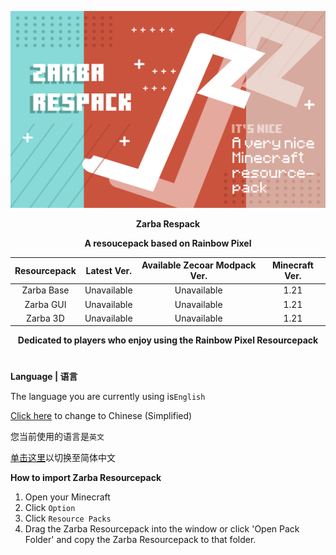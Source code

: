 ![Cover](https://github.com/ZfIxV/Zarba-Respack/blob/main/Zarba%20Respack%20-%20Header.png)
<div align="center">

**Zarba Respack**

**A resoucepack based on Rainbow Pixel**

| Resourcepack | Latest Ver. | Available Zecoar Modpack Ver. | Minecraft Ver. |
| :-: | :-: | :-: | :-: |
| Zarba Base | Unavailable | Unavailable | 1.21 |
| Zarba GUI | Unavailable | Unavailable | 1.21 |
| Zarba 3D | Unavailable | Unavailable | 1.21 |

</div>

<div align="center">
  
**Dedicated to players who enjoy using the Rainbow Pixel Resourcepack**

</div>

#               

**Language | 语言**

The language you are currently using is`English`

[Click here](https://github.com/ZfIxV/Zarba-Respack/tree/main/README-SC.md) to change to Chinese (Simplified)

您当前使用的语言是`英文`

[单击这里](https://github.com/ZfIxV/Zarba-Respack/tree/main/README-SC.md)以切换至简体中文

**How to import Zarba Resourcepack**

1. Open your Minecraft
2. Click `Option`
3. Click `Resource Packs`
4. Drag the Zarba Resourcepack into the window or click 'Open Pack Folder' and copy the Zarba Resourcepack to that folder.